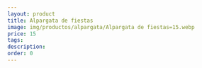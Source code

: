 ```yaml
---
layout: product
title: Alpargata de fiestas
image: img/productos/alpargata/Alpargata de fiestas=15.webp
price: 15
tags: 
description: 
order: 0
---
```

